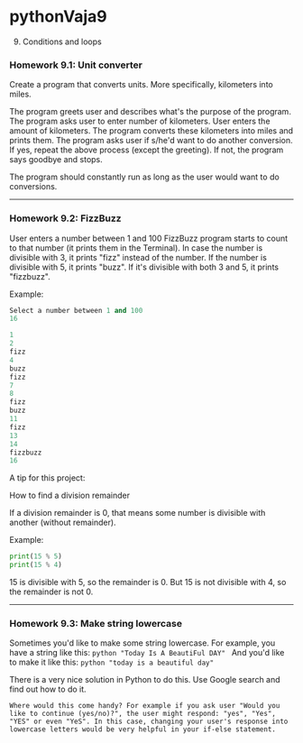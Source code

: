 # pythonVaja9
9) Conditions and loops

### Homework 9.1: Unit converter
Create a program that converts units. More specifically, kilometers into miles.

The program greets user and describes what's the purpose of the program.
The program asks user to enter number of kilometers.
User enters the amount of kilometers.
The program converts these kilometers into miles and prints them.
The program asks user if s/he'd want to do another conversion.
If yes, repeat the above process (except the greeting).
If not, the program says goodbye and stops.

The program should constantly run as long as the user would want to do conversions.

***

### Homework 9.2: FizzBuzz
User enters a number between 1 and 100
FizzBuzz program starts to count to that number (it prints them in the Terminal). In case the number is divisible with 3, it prints "fizz" instead of the number. If the number is divisible with 5, it prints "buzz". If it's divisible with both 3 and 5, it prints "fizzbuzz".

Example:
```python
Select a number between 1 and 100
16

1
2
fizz
4
buzz
fizz
7
8
fizz
buzz
11
fizz
13
14
fizzbuzz
16
```

A tip for this project:

How to find a division remainder

If a division remainder is 0, that means some number is divisible with another (without remainder).

Example:
```python
print(15 % 5)
print(15 % 4)
```
15 is divisible with 5, so the remainder is 0. But 15 is not divisible with 4, so the remainder is not 0.

***

### Homework 9.3: Make string lowercase
Sometimes you'd like to make some string lowercase. For example, you have a string like this:
```python "Today Is A BeautiFul DAY" ```
And you'd like to make it like this:
```python "today is a beautiful day" ```

There is a very nice solution in Python to do this. Use Google search and find out how to do it.
 
 ```Where would this come handy? For example if you ask user "Would you like to continue (yes/no)?", the user might respond: "yes", "Yes", "YES" or even "YeS". In this case, changing your user's response into lowercase letters would be very helpful in your if-else statement.```
